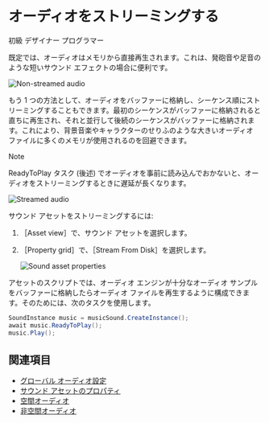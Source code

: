 # オーディオをストリーミングする

<span class="label label-doc-level">初級</span>
<span class="label label-doc-audience">デザイナー</span>
<span class="label label-doc-audience">プログラマー</span>

既定では、オーディオはメモリから直接再生されます。これは、発砲音や足音のような短いサウンド エフェクトの場合に便利です。

![Non-streamed audio](media/audio-index-non-streamed-audio.png)

もう 1 つの方法として、オーディオをバッファーに格納し、シーケンス順にストリーミングすることもできます。最初のシーケンスがバッファーに格納されると直ちに再生され、それと並行して後続のシーケンスがバッファーに格納されます。これにより、背景音楽やキャラクターのせりふのような大きいオーディオ ファイルに多くのメモリが使用されるのを回避できます。

> [!NOTE]
ReadyToPlay タスク (後述) でオーディオを事前に読み込んでおかないと、オーディオをストリーミングするときに遅延が長くなります。

![Streamed audio](media/audio-index-streamed-audio.png)

サウンド アセットをストリーミングするには:

1. ［Asset view］で、サウンド アセットを選択します。

2. ［Property grid］で、［Stream From Disk］を選択します。

    ![Sound asset properties](media/audio-asset-properties-property-grid.png)

アセットのスクリプトでは、オーディオ エンジンが十分なオーディオ サンプルをバッファーに格納したらオーディオ ファイルを再生するように構成できます。そのためには、次のタスクを使用します。

```cs
SoundInstance music = musicSound.CreateInstance();
await music.ReadyToPlay();
music.Play();
```

## 関連項目
* [グローバル オーディオ設定](global-audio-settings.md)
* [サウンド アセットのプロパティ](sound-asset-properties.md)
* [空間オーディオ](spatialized-audio.md)
* [非空間オーディオ](non-spatialized-audio.md)
